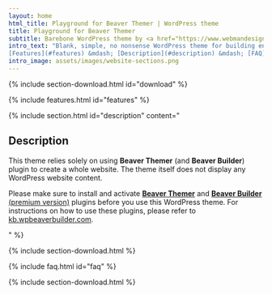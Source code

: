```yaml
---
layout: home
html_title: Playground for Beaver Themer | WordPress theme
title: Playground for Beaver Themer
subtitle: Barebone WordPress theme by <a href="https://www.webmandesign.eu">WebMan Design</a>
intro_text: "Blank, simple, no nonsense WordPress theme for building entire website with Beaver Themer plugin. The theme is suitable for experienced users mostly, same as Beaver Themer.<br>
[Features](#features) &mdash; [Description](#description) &mdash; [FAQ](#faq) &mdash; [Download](#download)"
intro_image: assets/images/website-sections.png
---
```


{% include section-download.html id="download" %}

{% include features.html id="features" %}

{% include section.html id="description" content="

## Description

This theme relies solely on using **Beaver Themer** (and **Beaver Builder**) plugin to create a whole website. The theme itself does not display any WordPress website content.

Please make sure to install and activate [**Beaver Themer**](https://www.wpbeaverbuilder.com/beaver-themer/?fla=67) and [**Beaver Builder** (premium version)](https://www.wpbeaverbuilder.com/pricing//?fla=67) plugins before you use this WordPress theme. For instructions on how to use these plugins, please refer to [kb.wpbeaverbuilder.com](https://kb.wpbeaverbuilder.com/).

" %}

{% include section-download.html %}

{% include faq.html id="faq" %}

{% include section-download.html %}
